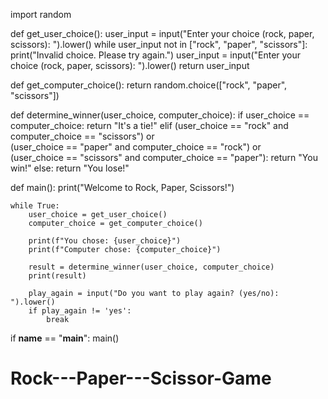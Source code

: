 import random

def get_user_choice():
    user_input = input("Enter your choice (rock, paper, scissors): ").lower()
    while user_input not in ["rock", "paper", "scissors"]:
        print("Invalid choice. Please try again.")
        user_input = input("Enter your choice (rock, paper, scissors): ").lower()
    return user_input

def get_computer_choice():
    return random.choice(["rock", "paper", "scissors"])

def determine_winner(user_choice, computer_choice):
    if user_choice == computer_choice:
        return "It's a tie!"
    elif (user_choice == "rock" and computer_choice == "scissors") or \
         (user_choice == "paper" and computer_choice == "rock") or \
         (user_choice == "scissors" and computer_choice == "paper"):
        return "You win!"
    else:
        return "You lose!"

def main():
    print("Welcome to Rock, Paper, Scissors!")
    
    while True:
        user_choice = get_user_choice()
        computer_choice = get_computer_choice()
        
        print(f"You chose: {user_choice}")
        print(f"Computer chose: {computer_choice}")
        
        result = determine_winner(user_choice, computer_choice)
        print(result)
        
        play_again = input("Do you want to play again? (yes/no): ").lower()
        if play_again != 'yes':
            break

if __name__ == "__main__":
    main()
# Rock---Paper---Scissor-Game
